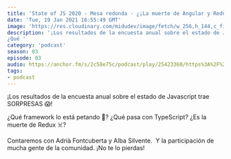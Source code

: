 ```yaml
---
title: 'State of JS 2020 - Mesa redonda - ¿¡La muerte de Angular y Redux!? - 03x03'
date: 'Tue, 19 Jan 2021 16:55:49 GMT'
image: 'https://res.cloudinary.com/midudev/image/fetch/w_256,h_144,c_fill,f_auto/https://d3t3ozftmdmh3i.cloudfront.net/production/podcast_uploaded_episode/7340239/7340239-1611075357745-6d35034b4075e.jpg'
description: '¡Los resultados de la encuesta anual sobre el estado de Javascript trae SORPRESAS 😱!
¿Qué '
category: 'podcast'
season: 03
episode: 03
audio: https://anchor.fm/s/2c58e75c/podcast/play/25423360/https%3A%2F%2Fd3ctxlq1ktw2nl.cloudfront.net%2Fstaging%2F2021-0-19%2F839920f7-362f-b8d0-0535-2beedcd79508.m4a
tags:
- podcast
---
```


<p>¡Los resultados de la encuesta anual sobre el estado de Javascript trae SORPRESAS 😱!</p>
<p>¿Qué framework lo está petando 🤯? ¿Qué pasa con TypeScript? ¿Es la muerte de Redux ☠️?</p>
<p>Contaremos con Adrià Fontcuberta y Alba Silvente. &nbsp;Y la participación de mucha gente de la comunidad. ¡No te lo pierdas!</p>

